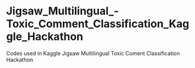 # Jigsaw_Multilingual_-Toxic_Comment_Classification_Kaggle_Hackathon
Codes used in Kaggle Jigsaw Multilingual Toxic Coment Classification Hackathon
